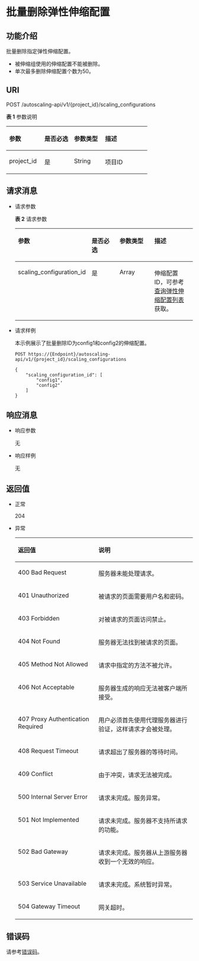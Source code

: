 # 批量删除弹性伸缩配置<a name="zh-cn_topic_0043063049"></a>

## 功能介绍<a name="section5380904"></a>

批量删除指定弹性伸缩配置。

-   被伸缩组使用的伸缩配置不能被删除。
-   单次最多删除伸缩配置个数为50。

## URI<a name="section48428136"></a>

POST /autoscaling-api/v1/\{project\_id\}/scaling\_configurations

**表 1**  参数说明

<a name="table14499957"></a>
<table><thead align="left"><tr id="row65119131"><th class="cellrowborder" valign="top" width="25%" id="mcps1.2.5.1.1"><p id="p40158284"><a name="p40158284"></a><a name="p40158284"></a>参数</p>
</th>
<th class="cellrowborder" valign="top" width="21%" id="mcps1.2.5.1.2"><p id="p31595610"><a name="p31595610"></a><a name="p31595610"></a>是否必选</p>
</th>
<th class="cellrowborder" valign="top" width="22%" id="mcps1.2.5.1.3"><p id="p9107628"><a name="p9107628"></a><a name="p9107628"></a>参数类型</p>
</th>
<th class="cellrowborder" valign="top" width="32%" id="mcps1.2.5.1.4"><p id="p66629291"><a name="p66629291"></a><a name="p66629291"></a>描述</p>
</th>
</tr>
</thead>
<tbody><tr id="row28263486"><td class="cellrowborder" valign="top" width="25%" headers="mcps1.2.5.1.1 "><p id="p7641038"><a name="p7641038"></a><a name="p7641038"></a>project_id</p>
</td>
<td class="cellrowborder" valign="top" width="21%" headers="mcps1.2.5.1.2 "><p id="p14944322"><a name="p14944322"></a><a name="p14944322"></a>是</p>
</td>
<td class="cellrowborder" valign="top" width="22%" headers="mcps1.2.5.1.3 "><p id="p2530563"><a name="p2530563"></a><a name="p2530563"></a>String</p>
</td>
<td class="cellrowborder" valign="top" width="32%" headers="mcps1.2.5.1.4 "><p id="p36520930"><a name="p36520930"></a><a name="p36520930"></a>项目ID</p>
</td>
</tr>
</tbody>
</table>

## 请求消息<a name="section33200047"></a>

-   请求参数

    **表 2**  请求参数

    <a name="table54000720102956"></a>
    <table><thead align="left"><tr id="row8512449102956"><th class="cellrowborder" valign="top" width="24%" id="mcps1.2.5.1.1"><p id="p18419793102956"><a name="p18419793102956"></a><a name="p18419793102956"></a>参数</p>
    </th>
    <th class="cellrowborder" valign="top" width="21%" id="mcps1.2.5.1.2"><p id="p15608282102956"><a name="p15608282102956"></a><a name="p15608282102956"></a>是否必选</p>
    </th>
    <th class="cellrowborder" valign="top" width="24%" id="mcps1.2.5.1.3"><p id="p56311299102956"><a name="p56311299102956"></a><a name="p56311299102956"></a>参数类型</p>
    </th>
    <th class="cellrowborder" valign="top" width="31%" id="mcps1.2.5.1.4"><p id="p64921332102956"><a name="p64921332102956"></a><a name="p64921332102956"></a>描述</p>
    </th>
    </tr>
    </thead>
    <tbody><tr id="row24136534102956"><td class="cellrowborder" valign="top" width="24%" headers="mcps1.2.5.1.1 "><p id="p8902224102956"><a name="p8902224102956"></a><a name="p8902224102956"></a>scaling_configuration_id</p>
    </td>
    <td class="cellrowborder" valign="top" width="21%" headers="mcps1.2.5.1.2 "><p id="p49991563102956"><a name="p49991563102956"></a><a name="p49991563102956"></a>是</p>
    </td>
    <td class="cellrowborder" valign="top" width="24%" headers="mcps1.2.5.1.3 "><p id="p22784815102956"><a name="p22784815102956"></a><a name="p22784815102956"></a>Array</p>
    </td>
    <td class="cellrowborder" valign="top" width="31%" headers="mcps1.2.5.1.4 "><p id="p33630690102956"><a name="p33630690102956"></a><a name="p33630690102956"></a>伸缩配置ID，可参考<a href="查询弹性伸缩配置列表.md">查询弹性伸缩配置列表</a>获取。</p>
    </td>
    </tr>
    </tbody>
    </table>


-   请求样例

    本示例展示了批量删除ID为config1和config2的伸缩配置。

    ```
    POST https://{Endpoint}/autoscaling-api/v1/{project_id}/scaling_configurations
    
    {
        "scaling_configuration_id": [
            "config1",
            "config2"
        ]
    }
    ```


## 响应消息<a name="section30364973"></a>

-   响应参数

    无

-   响应样例

    无


## 返回值<a name="section4849307"></a>

-   正常

    204

-   异常

    <a name="table23361726"></a>
    <table><thead align="left"><tr id="row63863782"><th class="cellrowborder" valign="top" width="45.300000000000004%" id="mcps1.1.3.1.1"><p id="p5583857"><a name="p5583857"></a><a name="p5583857"></a>返回值</p>
    </th>
    <th class="cellrowborder" valign="top" width="54.7%" id="mcps1.1.3.1.2"><p id="p49639248"><a name="p49639248"></a><a name="p49639248"></a>说明</p>
    </th>
    </tr>
    </thead>
    <tbody><tr id="row61356140"><td class="cellrowborder" valign="top" width="45.300000000000004%" headers="mcps1.1.3.1.1 "><p id="p3791404"><a name="p3791404"></a><a name="p3791404"></a>400 Bad Request</p>
    </td>
    <td class="cellrowborder" valign="top" width="54.7%" headers="mcps1.1.3.1.2 "><p id="p38668280"><a name="p38668280"></a><a name="p38668280"></a>服务器未能处理请求。</p>
    </td>
    </tr>
    <tr id="row12470207"><td class="cellrowborder" valign="top" width="45.300000000000004%" headers="mcps1.1.3.1.1 "><p id="p3453833"><a name="p3453833"></a><a name="p3453833"></a>401 Unauthorized</p>
    </td>
    <td class="cellrowborder" valign="top" width="54.7%" headers="mcps1.1.3.1.2 "><p id="p11325076"><a name="p11325076"></a><a name="p11325076"></a>被请求的页面需要用户名和密码。</p>
    </td>
    </tr>
    <tr id="row34816825"><td class="cellrowborder" valign="top" width="45.300000000000004%" headers="mcps1.1.3.1.1 "><p id="p1590600"><a name="p1590600"></a><a name="p1590600"></a>403 Forbidden</p>
    </td>
    <td class="cellrowborder" valign="top" width="54.7%" headers="mcps1.1.3.1.2 "><p id="p61729771"><a name="p61729771"></a><a name="p61729771"></a>对被请求的页面访问禁止。</p>
    </td>
    </tr>
    <tr id="row18697032"><td class="cellrowborder" valign="top" width="45.300000000000004%" headers="mcps1.1.3.1.1 "><p id="p38064613"><a name="p38064613"></a><a name="p38064613"></a>404 Not Found</p>
    </td>
    <td class="cellrowborder" valign="top" width="54.7%" headers="mcps1.1.3.1.2 "><p id="p63334794"><a name="p63334794"></a><a name="p63334794"></a>服务器无法找到被请求的页面。</p>
    </td>
    </tr>
    <tr id="row33142240"><td class="cellrowborder" valign="top" width="45.300000000000004%" headers="mcps1.1.3.1.1 "><p id="p166885"><a name="p166885"></a><a name="p166885"></a>405 Method Not Allowed</p>
    </td>
    <td class="cellrowborder" valign="top" width="54.7%" headers="mcps1.1.3.1.2 "><p id="p13517702"><a name="p13517702"></a><a name="p13517702"></a>请求中指定的方法不被允许。</p>
    </td>
    </tr>
    <tr id="row54550461"><td class="cellrowborder" valign="top" width="45.300000000000004%" headers="mcps1.1.3.1.1 "><p id="p56511253"><a name="p56511253"></a><a name="p56511253"></a>406 Not Acceptable</p>
    </td>
    <td class="cellrowborder" valign="top" width="54.7%" headers="mcps1.1.3.1.2 "><p id="p14008765"><a name="p14008765"></a><a name="p14008765"></a>服务器生成的响应无法被客户端所接受。</p>
    </td>
    </tr>
    <tr id="row58970022"><td class="cellrowborder" valign="top" width="45.300000000000004%" headers="mcps1.1.3.1.1 "><p id="p11842506"><a name="p11842506"></a><a name="p11842506"></a>407 Proxy Authentication Required</p>
    </td>
    <td class="cellrowborder" valign="top" width="54.7%" headers="mcps1.1.3.1.2 "><p id="p19718930"><a name="p19718930"></a><a name="p19718930"></a>用户必须首先使用代理服务器进行验证，这样请求才会被处理。</p>
    </td>
    </tr>
    <tr id="row43252647"><td class="cellrowborder" valign="top" width="45.300000000000004%" headers="mcps1.1.3.1.1 "><p id="p13803553"><a name="p13803553"></a><a name="p13803553"></a>408 Request Timeout</p>
    </td>
    <td class="cellrowborder" valign="top" width="54.7%" headers="mcps1.1.3.1.2 "><p id="p44346036"><a name="p44346036"></a><a name="p44346036"></a>请求超出了服务器的等待时间。</p>
    </td>
    </tr>
    <tr id="row63570006"><td class="cellrowborder" valign="top" width="45.300000000000004%" headers="mcps1.1.3.1.1 "><p id="p48896832"><a name="p48896832"></a><a name="p48896832"></a>409 Conflict</p>
    </td>
    <td class="cellrowborder" valign="top" width="54.7%" headers="mcps1.1.3.1.2 "><p id="p1220438"><a name="p1220438"></a><a name="p1220438"></a>由于冲突，请求无法被完成。</p>
    </td>
    </tr>
    <tr id="row10983950"><td class="cellrowborder" valign="top" width="45.300000000000004%" headers="mcps1.1.3.1.1 "><p id="p17284754"><a name="p17284754"></a><a name="p17284754"></a>500 Internal Server Error</p>
    </td>
    <td class="cellrowborder" valign="top" width="54.7%" headers="mcps1.1.3.1.2 "><p id="p57887863"><a name="p57887863"></a><a name="p57887863"></a>请求未完成。服务异常。</p>
    </td>
    </tr>
    <tr id="row51228725"><td class="cellrowborder" valign="top" width="45.300000000000004%" headers="mcps1.1.3.1.1 "><p id="p55886094"><a name="p55886094"></a><a name="p55886094"></a>501 Not Implemented</p>
    </td>
    <td class="cellrowborder" valign="top" width="54.7%" headers="mcps1.1.3.1.2 "><p id="p30479771"><a name="p30479771"></a><a name="p30479771"></a>请求未完成。服务器不支持所请求的功能。</p>
    </td>
    </tr>
    <tr id="row5882489"><td class="cellrowborder" valign="top" width="45.300000000000004%" headers="mcps1.1.3.1.1 "><p id="p6719600"><a name="p6719600"></a><a name="p6719600"></a>502 Bad Gateway</p>
    </td>
    <td class="cellrowborder" valign="top" width="54.7%" headers="mcps1.1.3.1.2 "><p id="p7416719"><a name="p7416719"></a><a name="p7416719"></a>请求未完成。服务器从上游服务器收到一个无效的响应。</p>
    </td>
    </tr>
    <tr id="row66750478"><td class="cellrowborder" valign="top" width="45.300000000000004%" headers="mcps1.1.3.1.1 "><p id="p38079613"><a name="p38079613"></a><a name="p38079613"></a>503 Service Unavailable</p>
    </td>
    <td class="cellrowborder" valign="top" width="54.7%" headers="mcps1.1.3.1.2 "><p id="p64549801"><a name="p64549801"></a><a name="p64549801"></a>请求未完成。系统暂时异常。</p>
    </td>
    </tr>
    <tr id="row44077297"><td class="cellrowborder" valign="top" width="45.300000000000004%" headers="mcps1.1.3.1.1 "><p id="p13491266"><a name="p13491266"></a><a name="p13491266"></a>504 Gateway Timeout</p>
    </td>
    <td class="cellrowborder" valign="top" width="54.7%" headers="mcps1.1.3.1.2 "><p id="p19050756"><a name="p19050756"></a><a name="p19050756"></a>网关超时。</p>
    </td>
    </tr>
    </tbody>
    </table>


## 错误码<a name="section17669131616110"></a>

请参考[错误码](错误码.md)。

